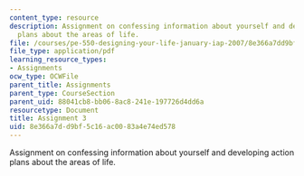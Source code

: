 ```yaml
---
content_type: resource
description: Assignment on confessing information about yourself and developing action
  plans about the areas of life.
file: /courses/pe-550-designing-your-life-january-iap-2007/8e366a7dd9bf5c16ac0083a4e74ed578_assign03.pdf
file_type: application/pdf
learning_resource_types:
- Assignments
ocw_type: OCWFile
parent_title: Assignments
parent_type: CourseSection
parent_uid: 88041cb8-bb06-8ac8-241e-197726d4dd6a
resourcetype: Document
title: Assignment 3
uid: 8e366a7d-d9bf-5c16-ac00-83a4e74ed578
---
```

Assignment on confessing information about yourself and developing action plans about the areas of life.

